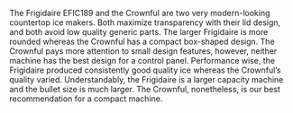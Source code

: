The Frigidaire EFIC189 and the Crownful are two very modern-looking countertop ice makers. Both maximize transparency with their lid design, and both avoid low quality generic parts. The larger Frigidaire is more rounded whereas the Crownful has a compact box-shaped design. The Crownful pays more attention to small design features, however, neither machine has the best design for a control panel. Performance wise, the Frigidaire produced consistently good quality ice whereas the Crownful’s quality varied. Understandably, the Frigidaire is a larger capacity machine and the bullet size is much larger. The Crownful, nonetheless, is our best recommendation for a compact machine.